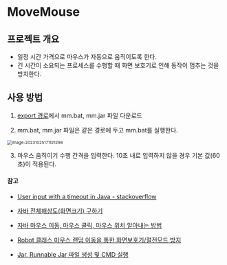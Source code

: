 # MoveMouse

## 프로젝트 개요

* 일정 시간 가격으로 마우스가 자동으로 움직이도록 한다.
* 긴 시간이 소요되는 프로세스를 수행할 때 화면 보호기로 인해 동작이 멈추는 것을 방지한다.



## 사용 방법

1. [export 경로](https://github.com/yhoo0094/MoveMouse/tree/main/MoveMouse/export)에서 mm.bat, mm.jar 파일 다운로드 

2. mm.bat, mm.jar 파일은 같은 경로에 두고 mm.bat를 실행한다.

<img src="../../images/MoveMouse/image-20231025171121296.png" alt="image-20231025171121296" style="zoom:67%;" />

3. 마우스 움직이기 수행 간격을 입력한다. 10초 내로 입력하지 않을 경우 기본 값(60초)이 적용된다.



#### 참고

* [User input with a timeout in Java - stackoverflow](https://stackoverflow.com/questions/61807890/user-input-with-a-timeout-in-java)

* [자바 전체해상도(화면크기) 구하기](https://m.blog.naver.com/onlywin7788/140115953045)

* [자바 마우스 이동, 마우스 클릭, 마우스 위치 알아내는 방법](https://blog.naver.com/bb_/222410083586)

* [Robot 클래스 마우스 랜덤 이동을 통한 화면보호기/절전모드 방지](https://kim-oriental.tistory.com/42)

* [Jar, Runnable Jar 파일 생성 및 CMD 실행](https://m.blog.naver.com/zzang9ha/222164757849)

